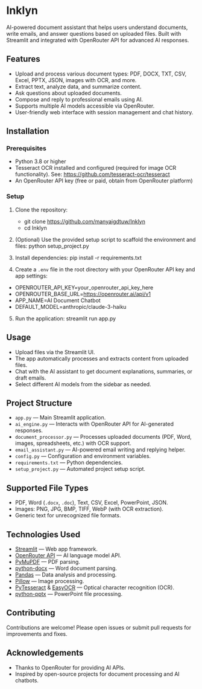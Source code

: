 # Inklyn

AI-powered document assistant that helps users understand documents, write emails, and answer questions based on uploaded files. Built with Streamlit and integrated with OpenRouter API for advanced AI responses.

## Features

- Upload and process various document types: PDF, DOCX, TXT, CSV, Excel, PPTX, JSON, images with OCR, and more.
- Extract text, analyze data, and summarize content.
- Ask questions about uploaded documents.
- Compose and reply to professional emails using AI.
- Supports multiple AI models accessible via OpenRouter.
- User-friendly web interface with session management and chat history.


## Installation

### Prerequisites

- Python 3.8 or higher
- Tesseract OCR installed and configured (required for image OCR functionality). See: https://github.com/tesseract-ocr/tesseract
- An OpenRouter API key (free or paid, obtain from OpenRouter platform)

### Setup

1. Clone the repository:
   - git clone https://github.com/manyaigdtuw/Inklyn
   - cd Inklyn

2. (Optional) Use the provided setup script to scaffold the environment and files:
    python setup_project.py


3. Install dependencies:
   pip install -r requirements.txt


4. Create a `.env` file in the root directory with your OpenRouter API key and app settings:
  -  OPENROUTER_API_KEY=your_openrouter_api_key_here
  - OPENROUTER_BASE_URL=https://openrouter.ai/api/v1
  - APP_NAME=AI Document Chatbot
  - DEFAULT_MODEL=anthropic/claude-3-haiku

5. Run the application:
   streamlit run app.py


## Usage

- Upload files via the Streamlit UI.
- The app automatically processes and extracts content from uploaded files.
- Chat with the AI assistant to get document explanations, summaries, or draft emails.
- Select different AI models from the sidebar as needed.

## Project Structure

- `app.py` — Main Streamlit application.
- `ai_engine.py` — Interacts with OpenRouter API for AI-generated responses.
- `document_processor.py` — Processes uploaded documents (PDF, Word, images, spreadsheets, etc.) with OCR support.
- `email_assistant.py` — AI-powered email writing and replying helper.
- `config.py` — Configuration and environment variables.
- `requirements.txt` — Python dependencies.
- `setup_project.py` — Automated project setup script.

## Supported File Types

- PDF, Word (`.docx`, `.doc`), Text, CSV, Excel, PowerPoint, JSON.
- Images: PNG, JPG, BMP, TIFF, WebP (with OCR extraction).
- Generic text for unrecognized file formats.

## Technologies Used

- [Streamlit](https://streamlit.io) — Web app framework.
- [OpenRouter API](https://openrouter.ai) — AI language model API.
- [PyMuPDF](https://pymupdf.readthedocs.io/) — PDF parsing.
- [python-docx](https://python-docx.readthedocs.io/) — Word document parsing.
- [Pandas](https://pandas.pydata.org) — Data analysis and processing.
- [Pillow](https://python-pillow.org) — Image processing.
- [PyTesseract](https://github.com/madmaze/pytesseract) & [EasyOCR](https://github.com/JaidedAI/EasyOCR) — Optical character recognition (OCR).
- [python-pptx](https://python-pptx.readthedocs.io/) — PowerPoint file processing.

## Contributing

Contributions are welcome! Please open issues or submit pull requests for improvements and fixes.


## Acknowledgements

- Thanks to OpenRouter for providing AI APIs.
- Inspired by open-source projects for document processing and AI chatbots.



